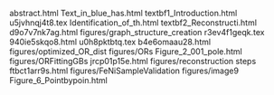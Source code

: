 abstract.html
Text_in_blue_has.html
textbf1_Introduction.html
u5jvhnqj4t8.tex
Identification_of_th.html
textbf2_Reconstructi.html
d9o7v7nk7ag.html
figures/graph_structure_creation
r3ev4f1geqk.tex
940ie5skqo8.html
u0h8pktbtq.tex
b4e6omaau28.html
figures/optimized_OR_dist
figures/ORs
Figure_2_001_pole.html
figures/ORFittingGBs
jrcp01p15e.html
figures/reconstruction steps
ftbct1arr9s.html
figures/FeNiSampleValidation
figures/image9
Figure_6_Pointbypoin.html